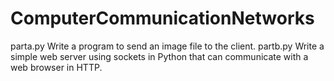 # ComputerCommunicationNetworks
parta.py
Write a program to send an image file to the client.
partb.py
Write a simple web server using sockets in Python that can communicate with a web browser in HTTP.

